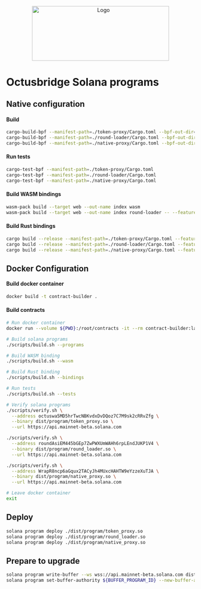 <p align="center">
  <a href="https://github.com/venom-blockchain/developer-program">
    <img src="https://raw.githubusercontent.com/venom-blockchain/developer-program/main/vf-dev-program.png" alt="Logo" width="366.8" height="146.4">
  </a>
</p>

# Octusbridge Solana programs

## Native configuration

#### Build
```bash
cargo-build-bpf --manifest-path=./token-proxy/Cargo.toml --bpf-out-dir=dist/program
cargo-build-bpf --manifest-path=./round-loader/Cargo.toml --bpf-out-dir=dist/program
cargo-build-bpf --manifest-path=./native-proxy/Cargo.toml --bpf-out-dir=dist/program
```

#### Run tests
```bash
cargo-test-bpf --manifest-path=./token-proxy/Cargo.toml
cargo-test-bpf --manifest-path=./round-loader/Cargo.toml
cargo-test-bpf --manifest-path=./native-proxy/Cargo.toml
```

#### Build WASM bindings
```bash
wasm-pack build --target web --out-name index wasm
wasm-pack build --target web --out-name index round-loader -- --features wasm
```

#### Build Rust bindings
```bash
cargo build --release --manifest-path=./token-proxy/Cargo.toml --features=bindings
cargo build --release --manifest-path=./round-loader/Cargo.toml --features=bindings
cargo build --release --manifest-path=./native-proxy/Cargo.toml --features=bindings
```

## Docker Configuration

#### Build docker container
```bash
docker build -t contract-builder .
```

#### Build contracts
```bash
# Run docker container
docker run --volume ${PWD}:/root/contracts -it --rm contract-builder:latest

# Build solana programs
./scripts/build.sh --programs

# Build WASM binding
./scripts/build.sh --wasm

# Build Rust binding
./scripts/build.sh --bindings

# Run tests
./scripts/build.sh --tests

# Verify solana programs
./scripts/verify.sh \
  --address octuswa5MD5hrTwcNBKvdxDvDQoz7C7M9sk2cRRvZfg \
  --binary dist/program/token_proxy.so \
  --url https://api.mainnet-beta.solana.com

./scripts/verify.sh \
  --address roundAsiEM445bGEp7ZwPWXUmWAHh6rpLEndJUKP1V4 \
  --binary dist/program/round_loader.so \
  --url https://api.mainnet-beta.solana.com

./scripts/verify.sh \
  --address WrapR8ncp6aGqux2TACyJh4MUxcHAHTW9eYzzeXuTJA \
  --binary dist/program/native_proxy.so \
  --url https://api.mainnet-beta.solana.com

# Leave docker container
exit
```

## Deploy
```bash
solana program deploy ./dist/program/token_proxy.so
solana program deploy ./dist/program/round_loader.so
solana program deploy ./dist/program/native_proxy.so
```

## Prepare to upgrade
```bash
solana program write-buffer --ws wss://api.mainnet-beta.solana.com dist/program/${PROGRAM_BIN}
solana program set-buffer-authority ${BUFFER_PROGRAM_ID} --new-buffer-authority ${MSIG_AUTHORITY}
```
